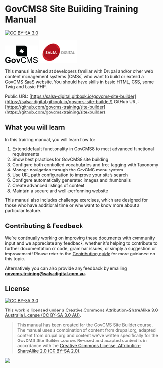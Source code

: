 # GovCMS8 Site Building Training Manual

[![CC BY-SA 3.0](https://camo.githubusercontent.com/54f85ff154017b9f86a8882c3469d7dfcab63442ae40f2ec49b7bbffede2d475/68747470733a2f2f696d672e736869656c64732e696f2f62616467652f4c6963656e73652d434325323042592d2d5341253230332e3025323041552d6c69676874677265792e737667)](https://creativecommons.org/licenses/by-sa/3.0/au/)

![GovCMS Logo](.gitbook/assets/govcms-logo.png) ![Salsa Digital Logo](.gitbook/assets/salsa-logo.png)

This manual is aimed at developers familiar with Drupal and/or other web content management systems \(CMSs\) who want to build or extend a GovCMS SaaS website. You should have skills in basic HTML, CSS, some Twig and basic PHP.

Public URL: [https://salsa-digital.gitbook.io/govcms-site-builder](https://salsa-digital.gitbook.io/govcms-site-builder/)  GitHub URL: [https://github.com/govcms-training/site-builder](https://github.com/govcms-training/site-builder)

## What you will learn

In this training manual, you will learn how to:

1. Extend default functionality in GovCMS8 to meet advanced functional requirements
2. Show best practices for GovCMS8 site building
3. Configure both controlled vocabularies and free tagging with Taxonomy
4. Manage navigation through the GovCMS menu system
5. Use URL path configuration to improve your site’s search
6. Configure automatically generated images and thumbnails
7. Create advanced listings of content
8. Maintain a secure and well-performing website

This manual also includes challenge exercises, which are designed for those who have additional time or who want to know more about a particular feature.

## Contributing & Feedback

We’re continually working on improving these documents with community input and we appreciate any feedback, whether it's helping to contribute to further documentation or code, grammar issues, or simply a suggestion or improvement! Please refer to the [Contributing guide](contributing.md) for more guidance on this topic.

Alternatively you can also provide any feedback by emailing **govcms.training@salsadigital.com.au.**

## License

[![CC BY-SA 3.0](https://camo.githubusercontent.com/54f85ff154017b9f86a8882c3469d7dfcab63442ae40f2ec49b7bbffede2d475/68747470733a2f2f696d672e736869656c64732e696f2f62616467652f4c6963656e73652d434325323042592d2d5341253230332e3025323041552d6c69676874677265792e737667)](https://creativecommons.org/licenses/by-sa/3.0/au/)

This work is licensed under a [Creative Commons Attribution-ShareAlike 3.0 Australia License \(CC BY-SA 3.0 AU\)](https://creativecommons.org/licenses/by-sa/3.0/au/).

> This manual has been created for the GovCMS Site Builder course. The manual uses a combination of content from drupal.org, adapted content from drupal.org and content we’ve written specifically for the GovCMS Site Builder course. Re-used and adapted content is in accordance with the [Creative Commons License, Attribution-ShareAlike 2.0 \(CC BY-SA 2.0\)](https://creativecommons.org/licenses/by-sa/2.0/).

[![](https://licensebuttons.net/l/by-sa/4.0/88x31.png)](https://creativecommons.org/licenses/by-sa/3.0/au/)


